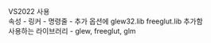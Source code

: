 VS2022 사용 <br />
속성 - 링커 - 명령줄 - 추가 옵션에 glew32.lib freeglut.lib 추가함 <br />
사용하는 라이브러리 - glew, freeglut, glm
